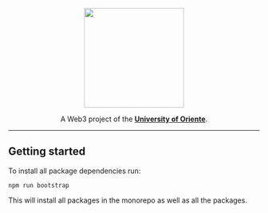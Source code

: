 <div align="center">

<img 
    src="https://drive.google.com/file/d/1hJ3KBH6qLWeI7hCcojhmDe86tN-8SaSO/view?usp=sharing"
    width="200"
/>

A Web3 project of the [**University of Oriente**](https://x.com/dacemonagas).

---

</div>

## Getting started

To install all package dependencies run:
```
npm run bootstrap
```

This will install all packages in the monorepo as well as all the packages.
